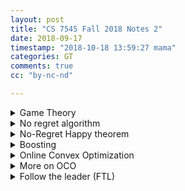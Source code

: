 ```yaml
---
layout: post
title: "CS 7545 Fall 2018 Notes 2"
date: 2018-09-17
timestamp: "2018-10-18 13:59:27 mama"
categories: GT
comments: true
cc: "by-nc-nd"

---
```


<details markdown="block"><summary>Game Theory </summary>

Def: A two player (finite strategy) game is given by a pair of matrices

$$
N \in \mathbb{R}^{n\times m}, M \in \mathbb{R}^{n\times m}
$$

where

$$
M_{i,j} = \text{payoff to player 1 if } p_1 \text{ selects action } i \text{ and } p_2 \text{ selects action } j
$$

Let's draw $$ M $$ here

$$
M = \begin{bmatrix}
  m_{1,1} & \cdots & m_{1,m} \\
  m_{2,1} & \cdots & m_{2,m} \\
  m_{3,1} & \cdots & m_{3,m} \\
  m_{4,1} & \cdots & m_{4,m} \\
  m_{5,1} & \cdots & m_{5,m} \\
  \vdots & \vdots & \vdots \\
  m_{n,1} & \cdots & m_{n,m} \\
\end{bmatrix}
$$

Note: $$ \textbf{p}^T M \textbf{q} $$ is the expected gain of player 1 if $$p_i$$ is probability of prayer 1 taking action $$i$$ and $$q_j$$ is the probability of player 2 taking action $$j$$


Def: A game is zero sum if

$$ N = -M $$

Def: A Nash equilibrium is a pair $$\widetilde{p} \in \Delta_n, \widetilde{q} \in \Delta_m, $$ s.t.

$$
\forall p \in \Delta_n, \widetilde{p}^T M \widetilde{q} \geq p^T M \widetilde{q}
$$


$$
\forall q \in \Delta_m, \widetilde{p}^TN\widetilde{q} \geq \widetilde{p}^TNq
$$

Nash's theorem: There exist a (possibly non-unique) Nash equilibrium for any 2-player game.

Von Neumann's min-max theorem:

$$ ∀M \in \mathbb{R}^{n× m}, \min_{p\in \Delta_n} \max_{q\in \Delta_m} p^T M q = \max_{q\in \Delta_m} \min_{p\in \Delta_n} p^T M q  $$

</details>

<details markdown="block"><summary>No regret algorithm</summary>

We say that an algorithm $$ \mathcal{A} $$ is no-regret if $$ \forall \ell_1 \ldots \ell_T \ldots \in [0,1] $$ with $$ \textbf{p}^t \in \Delta_n $$ chosen as $$ \textbf{p}^t \leftarrow \mathcal{A}(\ell_1,\ldots,\ell_{t-1}) $$

$$
\frac{1}{T} \left( \sum_{t=1}^T{\textbf{p}^t \cdot \boldsymbol{\ell}^t} - \min_{p\in \Delta_n}{\sum_{t=1}^{T}{\textbf{p} \cdot \boldsymbol{\ell}^t}} \right) = \epsilon_T = O(1)
$$

+ Observe:

  $$ \min_{p\in \Delta_n}{\sum_{t=1}^{T}{\textbf{p}^t \cdot \boldsymbol{\ell}_t}} = \min_{i=1\ldots n}{\sum_{t=1}^{T}{\textbf{e}_i \cdot \boldsymbol{\ell}^t}} $$

+ Note:

  + EWA is as no-regret algorithm with $$ \epsilon_T \leq \frac{\log N + \sqrt{2 T \log N}}{T} = \frac{\log N}{T} + \sqrt{\frac{2\log N}{T}} $$
  + No regret algorithm performs well even in worst case ( e.g. loss chosen against p )

</details>

<details markdown="block"><summary>No-Regret Happy theorem</summary>

  <!-- % M_{i,j} \in [0, 1] $$ (optional, required for EWA) -->

  + Let $$ M $$ be $$ \mathbb{R}^{n\times m},\,\, \mathcal{A} $$ be a no-regret algorithm.

  + For $$ t = 1 \ldots T $$,

    + $$ \textbf{p}^t $$ is chosen as $$ \mathcal{A}(\ell_1,\ldots,\ell_{t-1}), \text{ where } \ell_s = Mq_s (s = 1\ldots t-1) $$
    + $$ \textbf{q}^t $$ is chosen as $$ \textbf{q}^t = \operatorname*{argmax}_{\textbf{q}\in \Delta_m}{\textbf{p}^t \cdot \textbf{M} \textbf{q}}\;\;\;\; \text{ a.k.a.most adversary nature} $$

  + Q1: How happy is q

    $$
    \begin{aligned}
      \frac{1}{T}\sum_{t=1}^{T}{\textbf{p}^t \cdot \textbf{M} \textbf{q}^t } &= \frac{1}{T} \sum_{t=1}^{T}{\max_{\textbf{q}}\textbf{p}^t\cdot \textbf{M} \textbf{q}} \\
      &≥ \frac{1}{T}\max_{\textbf{q}}{\sum_{t=1}^{T}{(\textbf{p}^t \cdot \textbf{M} \textbf{q})}} \\
      &= \frac{1}{T}\max_{\textbf{q}}{\sum_{t=1}^{T}{(\textbf{p}^t)}} \cdot \textbf{M} \textbf{q} = \max_{\textbf{q}}{ \bar{\textbf{p}} } \cdot \textbf{M} \textbf{q} \\
      &≥ \min_{\textbf{p}}\max_{\textbf{q}} \textbf{p}\cdot \textbf{M} \textbf{q}
    \end{aligned}
    $$

  + Q2: How happy is p

    $$
    \begin{aligned}
      \frac{1}{T}\sum_{t=1}^{T}{\textbf{p}^t \cdot \textbf{M} \textbf{q}^t} &= \frac{1}{T}\sum_{t=1}^{T}{\textbf{p}^t \cdot \boldsymbol{\ell}^t} & \\
      &= \frac{1}{T}\min_{\textbf{p}}{\sum_{t=1}^{T}{\textbf{p}\cdot \boldsymbol{\ell}^t}} + \epsilon_T & \text{ by definition of no regret} \\
      &= \min_{\textbf{p}}{\frac{1}{T} \sum_{t=1}^{T}{\textbf{p} \cdot \textbf{M} \textbf{q}^t}} + \epsilon_T & \\
      &= \min_{\textbf{p}}{\textbf{p} \cdot \textbf{M} \bar{\textbf{q}}} + \epsilon_T & \\
      &≤ \max_{\textbf{q}} \min_{\textbf{p}} \textbf{p} \cdot \textbf{M} \textbf{q} + \epsilon_T
    \end{aligned}
    $$

  + To summarize:

  $$ \begin{aligned}
    \nu^*
    &= \min_{\textbf{p}}\max_{\textbf{q}} \textbf{p}\cdot \textbf{M} \textbf{q} \\
    &\leq \max_{\textbf{q}}{ \bar{\textbf{p}} } \cdot \textbf{M} \textbf{q} \\
    &\leq \frac{1}{T}\sum_{t=1}^{T}{\textbf{p}^t \cdot \textbf{M} \textbf{q}^t} \\
    &\leq \min_{\textbf{p}}{\textbf{p} \cdot \textbf{M} \bar{\textbf{q}}} + \epsilon_T \\
    &\leq \max_{\textbf{q}} \min_{\textbf{p}} \textbf{p} \cdot \textbf{M} \textbf{q} + \epsilon_T \\
    &= \nu^*+\epsilon_T
    \end{aligned}
  $$

  + Corollary:

    $$ \bar{\textbf{p}} $$ and $$ \overline{\textbf{q}} $$ are $$ \epsilon_T $$-optimal Nash eq.

</details>

<details markdown="block"><summary>Boosting</summary>

Given $$ \textbf{x}_1,\ldots,\textbf{x}_n \in \mathcal{X} $$, $$ \textbf{y}_1,\ldots, \textbf{y}_n \in \{0,1\} $$, Hypothesis class $$ H = \{ h_1,\ldots,h_m \} $$ where $$ h : \mathcal{X} \mapsto \{ -1, 1 \} $$

+ Weak Learner Assumption:

  $$ ∀ \textbf{p} \in \Delta_n,\, ∃ h \in H,\,\text{s.t. if } \textbf{x}_i \text{ show up with probability } p_i,\text{ then } $$

  $$ \operatorname{Pr}\{ h(\textbf{x}_i) \neq y_i \} \leq \frac{1}{2} - \frac{\gamma}{2},\;\; \gamma > 0 $$

  Which is:

  $$ ∀ \textbf{p} \in \Delta_n,\, ∃ h \in H,\,\text{s.t. } \sum_{i}{p_i\frac{y_ih(\textbf{x}_i) + 1}{2}} \leq \frac{1}{2} - \frac{\gamma}{2} $$

  Alternatively:

  $$ ∀ \textbf{p} \in \Delta_n,\, ∃ h \in H,\,\text{s.t. } \gamma \leq \sum_{i}{p_iy_ih(\textbf{x}_i)} $$

+ Strong Learning Assumption: exist $$ \textbf{q} \in \Delta_m $$, s.t. $$ ∀ i = 1\ldots n,\ $$

  $$
    \sum_{h\in H}{\textbf{q}_h \cdot h(\textbf{x}_i) y_i} > 0
  $$

+ Proof of $$ WLA \implies SLA $$

  Define $$ \textbf{M} \in \{ -1, 1 \}^{n×m} $$, $$ \textbf{M}_{i,j} = h_j(\textbf{x}_i)y_i $$, then

  $$ \sum_{i}{p_iy_ih_j(\textbf{x}_i)} = \textbf{p} \cdot \textbf{M} \textbf{e}_j $$

  WLA says for any $$ \textbf{p} $$ this is a $$j$$, we have

  $$ \gamma \leq \min_{\textbf{p} \in \Delta_n}{\textbf{p} \cdot \textbf{M} \textbf{e}_j} \leq \min_{\textbf{p} \in \Delta_n}\max_{\textbf{q} \in \Delta_n}{\textbf{p} \cdot \textbf{M} q} $$

  So

  $$ 0 < \gamma \leq \max_{\textbf{q} \in \Delta_n}\min_{\textbf{p} \in \Delta_n}{\textbf{p} \cdot \textbf{M} q} $$

  which is strong Learner assumption:

  $$ \exists q \in \Delta_n \text{ s.t. } 0 < \min_{\textbf{p} \in \Delta_n}{\textbf{p}^T \textbf{M} q} $$

+ How to find $$ \textbf{q} $$

  If we use a **no-regret algorithm** to learn p that **maximize** error of prediction (a.k.a minimizing $$\textbf{p⋅Mq}$$), and we choose $$\textbf{q}$$ according to $$\textbf{p}$$ to maximize $$\textbf{p⋅Mq}$$, then by no regret happy theorem

  $$ \gamma - \epsilon_T = \min_{\textbf{p}}\max_{\textbf{q}} \textbf{p}\cdot \textbf{M} \textbf{q} - \epsilon_T \leq \min_{\textbf{p}}{\textbf{p} \cdot \textbf{M} \overline{\textbf{q}}} $$

  So, whenever $$ \epsilon_T < \gamma, \overline{\textbf{q}} $$ is what we need.

+ Boosting by Majority Algorithm:

  We use EWA as the no-regret algorithm. (Note: EWA requires that $$\textbf{M} \in [0,1]^{n\times m}$$ but here $$ \textbf{M} \in \{-1,1\}^{n\times m}$$. the professor promise it will work somehow. My thought is that let $$\textbf{M}' = \frac{\textbf{M}+\textbf{1}}{2}$$, then $$ \textbf{p} \cdot \textbf{M}' \textbf{q} = \textbf{p} \cdot \frac{\textbf{M}+\textbf{1}}{2} \textbf{q} = \frac{1}{2} \textbf{p} \cdot \textbf{Mq} + \underbrace{\textbf{p} \cdot \textbf{1q}}_{=1!} $$, so optimal $$ \textbf{q} $$ for $$ \textbf{M}' $$ is also optimal for $$ \textbf{M} $$ )

  Let $$ T > \frac{2\log N}{\gamma^2} $$ (which somehow $$\epsilon_T < \gamma$$ at this point), $$ \textbf{w}^1 = 1$$, For $$ t = 1 \ldots T $$,
  Let

  $$
  \begin{aligned}
    \textbf{p}^t &= \frac{\textbf{w}^t}{\| \textbf{w}^t \|_1} & \\
    h_t &= \operatorname*{argmax}_{h\in \mathcal{H}}{\sum_{i=1}^{N}{\textbf{p}^t_ih(\textbf{x}_i)y_i}} & \text{ we should choose q to maximize } \textbf{p}\cdot \textbf{Mq} \\
    & &\text { but optimal value always happen at corner } \\
    & &\text { which is equivalent to choose best } h_t \\
    \textbf{w}^{t+1}_i &= \textbf{w}^t_i \exp{ \left( -\eta h_t(\textbf{x}_i)y_i \right) } &
  \end{aligned} $$

  Output $$ \overline{h_T} = \frac{1}{T}\sum_{t=1}^{T}{h_t} $$

</details>
<details markdown="block"><summary>Online Convex Optimization</summary>

+ Settings

  Let a set $$ \mathcal{K} \subset \mathbb{R}^d $$ be **convex** and **compact**.

  + For $$ t = 1\ldots T$$,

    + Algorithm select $$ \textbf{x}_t \in \mathcal{K} $$
    + Nature select ***convex function*** $$ f_t : \mathcal{K} \mapsto \mathbb{R} $$

  Let Regret be $$ \left(\sum_{1}^{T}{f_t(\textbf{x}_t)} \right) - \min_{\textbf{x}\in \mathcal{K}}{\sum_{t=1}^{T}{f_t(\textbf{x})}} $$

  + Note:

    + This is more general than experts setting (hedge setting)
    + e.g.: set $$ \mathcal{K} = \Delta_n,\, f_t(\textbf{x}) = \ell_t \cdot \textbf{x} $$

+ Online Gradient Descent Algorithm (OGD)

  + Define

    $$ \operatorname{Proj}_{\mathcal{K}}{x} = \operatorname*{argmin}_{y\in \mathcal{K}}{\|y-x\|_2} $$

    Note: $$ \forall \textbf{z} \in \mathcal{K}, \forall \textbf{y} $$:

    $$ \| \operatorname{Proj}(\textbf{y}) - z\|_2 \leq \|y-z\|_2 $$

  + OGD Algorithm

    Let $$ \textbf{x}_0 $$ be arbitrary $$ \textbf{x} \in \mathcal{K} $$,

    $$ \textbf{x}_{t+1} = \operatorname{Proj}_{\mathcal{K}}{x_t-\eta \nabla_t \text{ where } \nabla_t = \nabla f_t(\textbf{x}_t)} $$

  + Theorem

    Assume $$ \| \nabla f(\textbf{x}_t) \| \leq G,\, \|\textbf{x}_0 - \textbf{x}^* \| \leq D \,(\forall \textbf{x}^* \in \mathcal{K}) $$, then

    $$ \operatorname{Regret}_T(\text{OGD}) \leq GD\sqrt{T} $$

  + Proof

    Notice that

    $$ \begin{aligned}
      \frac{1}{2} \| \textbf{x}_{t+1} - \textbf{x}^* \|^2
      &= \frac{1}{2} \| \operatorname{Proj}_{\mathcal{K}}{\textbf{x}_t - \eta \nabla_t} - \textbf{x}^* \|^2 \\
      &\leq \frac{1}{2} \| \textbf{x}_t-\eta \nabla_t - \textbf{x}^* \|^2 \\
      &= \frac{1}{2} (\textbf{x}_t - \textbf{x}^* - \eta \nabla_t) \cdot (\textbf{x}_t - \textbf{x}^* - \eta \nabla_t) \\
      &= \frac{1}{2} \| \textbf{x}_t - \textbf{x}^* \|^2 + \frac{\eta^2}{2}\| \nabla_t\|^2 - \eta \nabla_t \cdot ( \textbf{x}_t - \textbf{x}^* ) \\
      & & \\
      \eta \nabla_t \cdot ( \textbf{x}_t - \textbf{x}^* )
      &\leq \frac{1}{2} \left( \| \textbf{x}_t - \textbf{x}^* \|^2 - \| \textbf{x}_{t+1} - \textbf{x}^* \|^2 \right) + \frac{\eta^2}{2}\| \nabla_t\|^2
    \end{aligned}$$

    Also notice that if $$ f $$ is convex, then $$ f(\textbf{x}^*) - f(\textbf{x}) \geq \nabla f(\textbf{x})(\textbf{x}^* - \textbf{x}) $$, so

    $$ \nabla_t \cdot ( \textbf{x}_t - \textbf{x}^* ) \geq f(\textbf{x}_t) - f(\textbf{x}^*) $$

    So

    $$ \begin{aligned}
      \operatorname{Regret}_T(\text{OGD}) &= \sum { f(\textbf{x}_t) - f(\textbf{x}^*) } \\
      &\leq \sum_{t=1}^{T} {\nabla_t \cdot ( \textbf{x}_t - \textbf{x}^* ) } \\
      &\leq \sum_{t=1}^{T} { \left( \frac{1}{2\eta} \left( \| \textbf{x}_t - \textbf{x}^* \|^2 - \| \textbf{x}_{t+1} - \textbf{x}^* \|^2 \right) + \frac{\eta}{2}\| \nabla_t\|^2 \right) } \\
      &\leq \sum_{t=1}^{T} { \frac{1}{2\eta} \left( \| \textbf{x}_t - \textbf{x}^* \|^2 - \| \textbf{x}_{t+1} - \textbf{x}^* \|^2 \right) } + \frac{\eta}{2} TG^2 \\
      &\leq \frac{1}{2\eta} \left( (\underbrace{\| \textbf{x}_1 - \textbf{x}^* \|^2}_{\leq D^2} + \underbrace{ - \| \textbf{x}_{T+1} - \textbf{x}^* \|^2 }_{\leq 0} \right) + \frac{\eta}{2} TG^2 \\
      &\leq \frac{1}{2\eta} D^2 + \frac{\eta}{2} TG^2 \\
    \end{aligned}$$

    Set $$ \eta = \frac{D}{G\sqrt{T}} $$, we have

    $$ \operatorname{Regret}_T(\text{OGD}) \leq DG\sqrt{T} $$

</details>

<details markdown="block"><summary>More on OCO</summary>

*[OCO]: Online Convex Optimization

+ {: .foldme } Convex optimization to OCO

  In this setting, we want to minimize a convex loss function $ f $ over a convex compact set $$ \mathcal{K} $$

  We use OCO.

  For $$ t = 1, \ldots, T $$, an algorithm choose $ x_t $,
  Nature then show $ f_t = f $ (a.k.a, always show the same loss function)  
  After $$T$$ round, output $$ \overline{x_T} = \frac{1}{T}\sum_{t=1}^{T}{x_t} $$

  + Claim:

    $$ f(\overline{x_t}) - \mathop{\operatorname{min}}_{x \in \mathcal{K}}{f(x)} \leq \frac{1}{T} \operatorname{Regret}_T $$

  + Proof: (easy)

    $$
    \begin{aligned}
      f(\overline{x_t})
      &\leq \frac{1}{T} \sum_{t=1}^{T}{f(x_t)} & \text{ by convexity} \\
      &= \frac{1}{T}\sum_{t=1}^{T}{f_t(x_t)} & \\
      &= \frac{1}{T} \left( \sum_{t=1}^{T}{f_t(x^*) } + \operatorname{Regret}_T \right) & \\
      &= \frac{1}{T} \left( \sum_{t=1}^{T}{f(x^*) } + \operatorname{Regret}_T \right) & \\
      &= f(x^*) + \frac{1}{T} \operatorname{Regret}_T &
    \end{aligned}
    $$

+ {: .foldme } Learning in stocastic setting

  Learning in stocastic setting can reduces to OCO

  In Stochastic learning setting, we want to find a parameter from a predefined parameter set to minimize the expected loss.
  (e.g., find a parameter of nerual network parameters to minimize classification errors)

  Under conditions of 1. loss function are convex, 2. parameter space is convex; this problem can be reduced to OCO.

  + Settings:

    Let $$ X,Y $$ be domain of data and set of labels.  
    Let $$ (X,Y) \sim D $$, which means that X,Y are generated i.i.d from distribution D. 
    Let $$ h_θ $$ be a hypothesis function that maps form $$ X $$ to $$Y$$ parameterized by $$ θ $$.  
    Let $$ \mathcal{H} $$ be the set of all $$ h $$, a.k.a, $$ \mathcal{H} = \{ h_θ \vert θ \in Θ \} $$  
    Let $$ \ell(h_θ, x, y) $$ be the loss if we use $$ h_θ $$ on point $$ (x,y) $$  
    Let $$ \ell(h_θ, x, y) $$ be convex in $$ θ $$ (In realistic scenarios, this may not always be true)

    Define Risk of $$θ$$:

    $$ \mathcal{L}(θ) = \mathop{\operatorname{\mathbb{E}}}_{(x,y)\sim D}{\ell(h_θ, x, y)} $$

    **Note: ** $$ \mathcal{L}(θ) $$ ** is convex!!**

    We want to find $$ \hat{θ} $$ from $$ T $$ data points (i.i.d from some distribution) s.t.

    $$
    \mathcal{L}(\hat{θ}) - \mathcal{L(θ^*)} \leq ε \\
    \text{where } θ^* = \mathop{\operatorname{min}}_{θ}{\mathcal{L}(θ)} \leq ε
    $$

  + Algorithm:

    For $$ t = 1,\ldots,T $$,  
    select $$ θ_t $$ using OCO,  
    then observe $$ (x_t, y_t) $$, (note: it is important not to observe $$(x_t, y_t)$$ in advance.  
    then set loss function $$ f_t(θ_t) = \ell(h_{θ_t}, x_t, y_t) $$,  
    then output $$ \hat{θ} = \frac{1}{T}\sum_{t=1}^{T}{θ_t} $$

    Can we say anything about $$\hat{θ}$$? No, because it is heavily dependent on specific $$x_1,y_1,\ldots,y_1,y_t$$

    We Can Only something about the Expectation of $$\hat{θ}$$


    We want to proof

    $$
    \mathop{\operatorname{\mathbb{E}}}_{(x_1, y_1), \ldots, (x_t, y_t) \sim D}{[\mathcal{L}(\hat{θ})]} - \mathcal{L}(θ^*) \leq \frac{1}{T} \mathop{\operatorname{\mathbb{E}}}_{(x_1, y_1), \ldots, (x_t, y_t) \sim D}{[\text{Regret}_T]}
    $$

    It is too long to write $${\displaystyle \mathop{\operatorname{\mathbb{E}}}_{(x_1, y_1), \ldots, (x_t, y_t) \sim D} }$$, Let's use the notation $$ {\displaystyle \mathop{\operatorname{\mathbb{E}}}_{all}} $$ 

  + Proof:

    $$
    \begin{aligned}
      \mathop{\operatorname{\mathbb{E}}}_{all}{\mathcal{L}(\hat{θ})}
      &= \mathop{\operatorname{\mathbb{E}}}_{all}{\mathcal{L}\left(\frac{1}{T}\sum_{t=1}^{T}{θ_t}\right)} \\
      &\leq \mathop{\operatorname{\mathbb{E}}}_{all}{\frac{1}{T} \sum_{t=1}^{T}{\mathcal{L} \left( θ_t \right)}} & \\
      &= \frac{1}{T} \sum_{t=1}^{T} \mathop{\operatorname{\mathbb{E}}}_{all}\mathop{\operatorname{\mathbb{E}}}_{(x,y)\sim D}{\ell(h_{θ_t}, x, y)} & \\
      &= \frac{1}{T} \sum_{t=1}^{T} \mathop{\operatorname{\mathbb{E}}}_{all}{\ell(h_{θ_t}, x_t, y_t)} & \text{ tricky part }\\
      &= \mathop{\operatorname{\mathbb{E}}}_{all}{\frac{1}{T} \sum_{t=1}^{T} \ell(h_{θ_t}, x_t, y_t)} & \text{} \\
      &= \mathop{\operatorname{\mathbb{E}}}_{all}{\frac{1}{T} \sum_{t=1}^{T} \left( \mathop{\operatorname{min}}_{θ}{\ell(h_{θ}, x_t, y_t)} + \mathop{\operatorname{Regret}_T} \right) } & \text{} \\
      &\leq \mathop{\operatorname{\mathbb{E}}}_{all}{\frac{1}{T} \sum_{t=1}^{T} \left( \ell(h_{θ^*}, x_t, y_t) + \mathop{\operatorname{Regret}_T} \right) } & \text{ for any }θ^* \\
      &= \mathcal{L}(θ^*) + \mathop{\operatorname{\mathbb{E}}}_{all}{\frac{1}{T} \mathop{\operatorname{Regret}_T} } & \text{} \\
    \end{aligned}
    $$

</details>

<details markdown="block"><summary>Follow the leader (FTL)</summary>

  *[FTL]: Follow the leader

  + Algorithm

    $$ x_t = \operatorname{arg}\min_{x\in K}{\sum_{s=1}^{t-1}{f_s(x)}} $$

    Claim:

    $$ \text{Regret} \leq \sum_{t=1}^{T}{f_t(x_t) - f_t(x_{t+1})} $$

    Proof By induction.

    + T = 1:

      $$ \text{Regret}_T(\text{FTL}) = f_1(x_1) - f_1(x_2) $$

    + T > 1

      $$
      \begin{aligned}
        \text{Regret}_T(\text{FTL})
        &= \sum_{t=1}^{T}{f_t(x_t) - \sum_{t=1}^{T}f_t(x_{T+1})} \\
        &= \sum_{t=1}^{T}{\left( f_t(x_t) - f_t(x_{T+1}) \right) } \\
        &= \sum_{t=1}^{T-1}{ \left( f_t(x_t) - f_t(x_{T+1}) \right) } + f_T(x_T) - f_T(x_{T+1}) \\
        &\leq \sum_{t=1}^{T-1}{ \left( f_t(x_t) - f_t(x_{T}) \right) } + f_T(x_T) - f_T(x_{T+1}) \\
        &= \mathop{\operatorname{Regret}_{T-1}} + f_T(x_T) - f_T(x_{T+1}) \\
        &\leq \sum_{t=1}^{T-1}{ \left( f_t(x_t) - f_t(x_{t+1}) \right) } + f_T(x_T) - f_T(x_{T+1}) \\
        &= \sum_{t=1}^{T}{ \left( f_t(x_t) - f_t(x_{t+1}) \right) } 
      \end{aligned}
      $$

  + {: .foldme } FTL example

    Data $ z_t $ reveal one by one.  
    Predict the $ \mu $.

    See [scribed lecture](/pdfs/GT2018FALL7545lec12_scribe_notes.pdf)

  + {: .foldme } Bad performance (linear regret) in Linear loss

    Example:

    $$ X \in [-1, 1] $$, loss function

    $$
    f_t(X) = \begin{cases}
      \frac{1}{2}X & \text{ when } t=1 \\
      -X & t = 2,4,6,\ldots \\
      X & t = 3,5,7,\ldots
    \end{cases}
    $$
